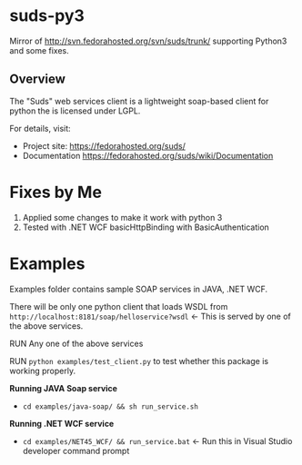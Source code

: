suds-py3
========

Mirror of http://svn.fedorahosted.org/svn/suds/trunk/ supporting Python3 and some fixes.

Overview
---------
The "Suds" web services client is a lightweight soap-based client for python the is licensed under LGPL.

For details, visit:
  * Project site: https://fedorahosted.org/suds/
  * Documentation https://fedorahosted.org/suds/wiki/Documentation


Fixes by Me
===========
1. Applied some changes to make it work with python 3
2. Tested with .NET WCF basicHttpBinding with BasicAuthentication

Examples
========
Examples folder contains sample SOAP services in JAVA, .NET WCF.

There will be only one python client that loads WSDL from `http://localhost:8181/soap/helloservice?wsdl` <- This is served by one of the above services.

RUN Any one of the above services

RUN `python examples/test_client.py` to test whether this package is working properly.

**Running JAVA Soap service**
* `cd examples/java-soap/ && sh run_service.sh`

**Running .NET WCF service**
* `cd examples/NET45_WCF/ && run_service.bat` <- Run this in Visual Studio developer command prompt
